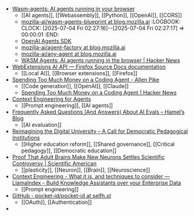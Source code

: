 - [Wasm-agents: AI agents running in your browser](https://blog.mozilla.ai/wasm-agents-ai-agents-running-in-your-browser/)
	- [[AI agents]], [[Webassembly]], [[Python]], [[OpenAI]], [[CORS]]
	- [mozilla-ai/wasm-agents-blueprint at blog.mozilla.ai](https://github.com/mozilla-ai/wasm-agents-blueprint?ref=blog.mozilla.ai)
	  :LOGBOOK:
	  CLOCK: [2025-07-04 Fri 02:27:16]--[2025-07-04 Fri 02:27:17] =>  00:00:01
	  :END:
	- [OpenAI Agents SDK](https://openai.github.io/openai-agents-python/)
	- [mozilla-ai/agent-factory at blog.mozilla.ai](https://github.com/mozilla-ai/agent-factory/?ref=blog.mozilla.ai)
	- [mozilla-ai/any-agent at blog.mozilla.ai](https://github.com/mozilla-ai/any-agent?ref=blog.mozilla.ai)
	- [WASM Agents: AI agents running in the browser | Hacker News](https://news.ycombinator.com/item?id=44461341)
- [WebExtensions AI API — Firefox Source Docs documentation](https://firefox-source-docs.mozilla.org/toolkit/components/ml/extensions.html)
	- [[Local AI]], [[Browser extensions]], [[Firefox]]
- [Spending Too Much Money on a Coding Agent - Allen Pike](https://allenpike.com/2025/coding-agents)
	- [[Code generation]], [[OpenAI]], [[Claude]]
	- [Spending Too Much Money on a Coding Agent | Hacker News](https://news.ycombinator.com/item?id=44433218)
- [Context Engineering for Agents](https://rlancemartin.github.io/2025/06/23/context_engineering/)
	- [[Prompt engineering]], [[AI agents]]
- [Frequently Asked Questions (And Answers) About AI Evals – Hamel’s Blog](https://hamel.dev/blog/posts/evals-faq/)
	- [[AI evaluation]]
- [Reimagining the Digital University – A Call for Democratic Pedagogical Institutions](https://www.e-learning-rules.com/blog/0039_reimagining_the_digital_university.html)
	- [[Higher education reform]], [[Shared governance]], [[Critical pedagogy]], [[Democratic education]]
- [Proof That Adult Brains Make New Neurons Settles Scientific Controversy | Scientific American](https://www.scientificamerican.com/article/proof-that-adult-brains-make-new-neurons-settles-scientific-controversy/)
	- [[plasticity]], [[Neuron]], [[Brain]], [[Neuroscience]]
- [Context Engineering - What it is, and techniques to consider — LlamaIndex - Build Knowledge Assistants over your Enterprise Data](https://www.llamaindex.ai/blog/context-engineering-what-it-is-and-techniques-to-consider?utm_source=socials&utm_medium=li_social)
	- [[Prompt engineering]]
- [GitHub - pocket-id/pocket-id at selfh.st](https://github.com/pocket-id/pocket-id?ref=selfh.st)
	- [[OAuth]], [[Authentication]]
-